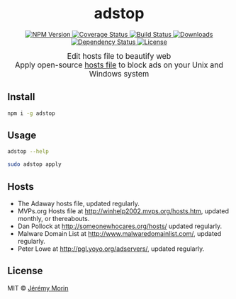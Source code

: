 <big><h1 align="center">adstop</h1></big>

<p align="center">
  <a href="https://npmjs.org/package/adstop">
    <img src="https://img.shields.io/npm/v/adstop.svg?style=flat-square"
         alt="NPM Version">
  </a>

  <a href="https://coveralls.io/r/Jermorin/adstop">
    <img src="https://img.shields.io/coveralls/Jermorin/adstop.svg?style=flat-square"
         alt="Coverage Status">
  </a>

  <a href="https://travis-ci.org/Jermorin/adstop">
    <img src="https://img.shields.io/travis/Jermorin/adstop.svg?style=flat-square"
         alt="Build Status">
  </a>

  <a href="https://npmjs.org/package/adstop">
    <img src="http://img.shields.io/npm/dm/adstop.svg?style=flat-square"
         alt="Downloads">
  </a>

  <a href="https://david-dm.org/Jermorin/adstop.svg">
    <img src="https://david-dm.org/Jermorin/adstop.svg?style=flat-square"
         alt="Dependency Status">
  </a>

  <a href="https://github.com/Jermorin/adstop/blob/master/LICENSE">
    <img src="https://img.shields.io/npm/l/adstop.svg?style=flat-square"
         alt="License">
  </a>
</p>

<p align="center"><big>
Edit hosts file to beautify web
<br/>
Apply open-source <a href="https://raw.githubusercontent.com/StevenBlack/hosts/master/hosts">hosts file</a> to block ads on your Unix and Windows system
<br/>

</big></p>


## Install

```sh
npm i -g adstop
```

## Usage

```sh
adstop --help

sudo adstop apply
```

## Hosts

- The Adaway hosts file, updated regularly.
- MVPs.org Hosts file at http://winhelp2002.mvps.org/hosts.htm, updated monthly, or thereabouts.
- Dan Pollock at http://someonewhocares.org/hosts/ updated regularly.
- Malware Domain List at http://www.malwaredomainlist.com/, updated regularly.
- Peter Lowe at http://pgl.yoyo.org/adservers/, updated regularly.

## License

MIT © [Jérémy Morin](http://jermor.in)
